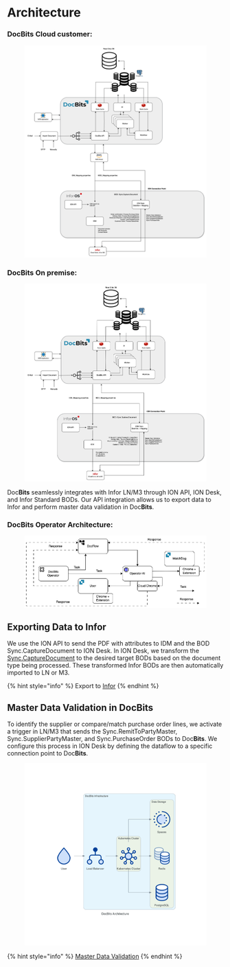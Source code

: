 # Architecture

### **DocBits Cloud customer:**

<figure><img src="../../.gitbook/assets/image (264).png" alt=""><figcaption></figcaption></figure>

### DocBits On premise:

<figure><img src="../../.gitbook/assets/image (263).png" alt=""><figcaption></figcaption></figure>

Doc**Bits** seamlessly integrates with Infor LN/M3 through ION API, ION Desk, and Infor Standard BODs. Our API integration allows us to export data to Infor and perform master data validation in Doc**Bits**.

### **DocBits Operator Architecture:**



<figure><img src="../../.gitbook/assets/image (421).png" alt=""><figcaption></figcaption></figure>

## Exporting Data to Infor

We use the ION API to send the PDF with attributes to IDM and the BOD Sync.CaptureDocument to ION Desk. In ION Desk, we transform the [Sync.CaptureDocument](../../infor-integration-and-configuration/exporting-in-docbits/) to the desired target BODs based on the document type being processed. These transformed Infor BODs are then automatically imported to LN or M3.

{% hint style="info" %}
Export to [Infor](../../infor-integration-and-configuration/exporting-to-infor/)
{% endhint %}

## Master Data Validation in DocBits

To identify the supplier or compare/match purchase order lines, we activate a trigger in LN/M3 that sends the Sync.RemitToPartyMaster, Sync.SupplierPartyMaster, and Sync.PurchaseOrder BODs to Doc**Bits**. We configure this process in ION Desk by defining the dataflow to a specific connection point to Doc**Bits**.

<figure><img src="../../.gitbook/assets/docbits_architecture (1).png" alt=""><figcaption></figcaption></figure>

{% hint style="info" %}
[Master Data Validation](../../infor-integration-and-configuration/importing-customer-master-data/)
{% endhint %}
